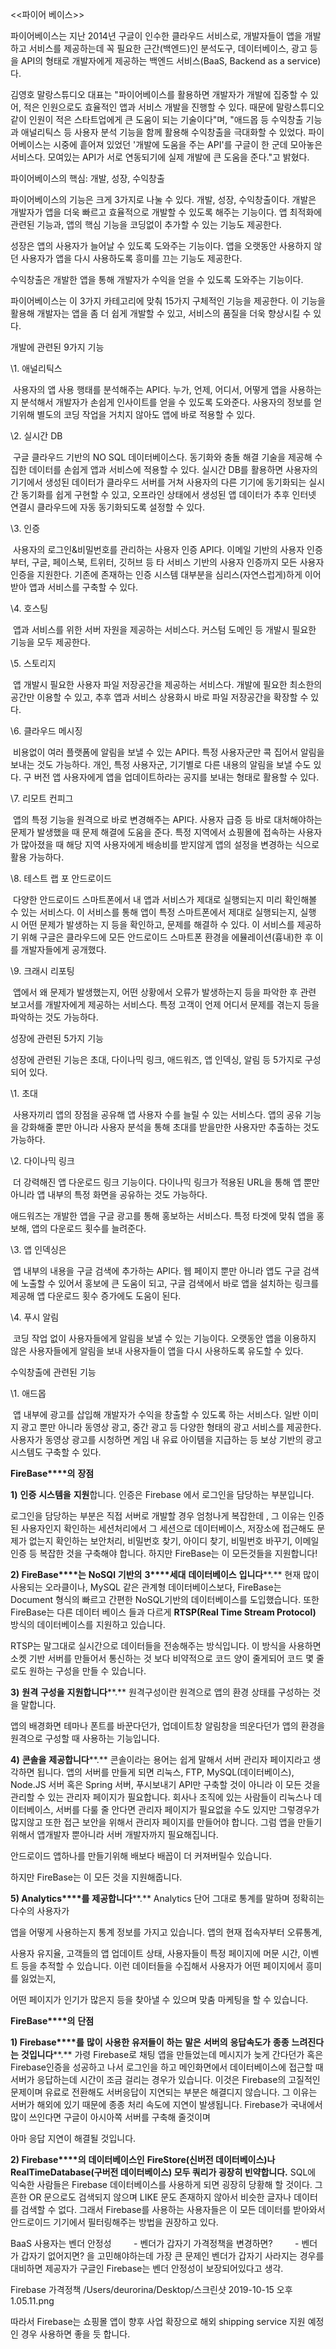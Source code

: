 <<파이어 베이스>>



파이어베이스는 지난 2014년 구글이 인수한 클라우드 서비스로, 개발자들이 앱을 개발하고 서비스를 제공하는데 꼭 필요한 근간(백엔드)인 분석도구, 데이터베이스, 광고 등을 API의 형태로 개발자에게 제공하는 백엔드 서비스(BaaS, Backend as a service)다. 



김영호 말랑스튜디오 대표는 "파이어베이스를 활용하면 개발자가 개발에 집중할 수 있어, 적은 인원으로도 효율적인 앱과 서비스 개발을 진행할 수 있다. 때문에 말랑스튜디오 같이 인원이 적은 스타트업에게 큰 도움이 되는 기술이다"며, "애드몹 등 수익창출 기능과 애널리틱스 등 사용자 분석 기능을 함께 활용해 수익창출을 극대화할 수 있었다. 파이어베이스는 시중에 흩어져 있었던 '개발에 도움을 주는 API'를 구글이 한 군데 모아놓은 서비스다. 모여있는 API가 서로 연동되기에 실제 개발에 큰 도움을 준다."고 밝혔다.



파이어베이스의 핵심: 개발, 성장, 수익창출

파이어베이스의 기능은 크게 3가지로 나눌 수 있다. 개발, 성장, 수익창출이다. 개발은 개발자가 앱을 더욱 빠르고 효율적으로 개발할 수 있도록 해주는 기능이다. 앱 최적화에 관련된 기능과, 앱의 핵심 기능을 코딩없이 추가할 수 있는 기능도 제공한다.

성장은 앱의 사용자가 늘어날 수 있도록 도와주는 기능이다. 앱을 오랫동안 사용하지 않던 사용자가 앱을 다시 사용하도록 흥미를 끄는 기능도 제공한다.

수익창출은 개발한 앱을 통해 개발자가 수익을 얻을 수 있도록 도와주는 기능이다.

파이어베이스는 이 3가지 카테고리에 맞춰 15가지 구체적인 기능을 제공한다. 이 기능을 활용해 개발자는 앱을 좀 더 쉽게 개발할 수 있고, 서비스의 품질을 더욱 향상시킬 수 있다.



개발에 관련된 9가지 기능

\1. 애널리틱스 

​	사용자의 앱 사용 행태를 분석해주는 API다. 누가, 언제, 어디서, 어떻게 앱을 사용하는지 분석해서 개발자가 손쉽게 인사이트를 얻을 수 있도록 도와준다. 사용자의 정보를 얻기위해 별도의 코딩 작업을 거치지 않아도 앱에 바로 적용할 수 있다.



\2. 실시간 DB

​	구글 클라우드 기반의 NO SQL 데이터베이스다. 동기화와 충돌 해결 기술을 제공해 수집한 데이터를 손쉽게 앱과 서비스에 적용할 수 있다. 실시간 DB를 활용하면 사용자의 기기에서 생성된 데이터가 클라우드 서버를 거쳐 사용자의 다른 기기에 동기화되는 실시간 동기화를 쉽게 구현할 수 있고, 오프라인 상태에서 생성된 앱 데이터가 추후 인터넷 연결시 클라우드에 자동 동기화되도록 설정할 수 있다.



\3. 인증

​	사용자의 로그인&비밀번호를 관리하는 사용자 인증 API다. 이메일 기반의 사용자 인증부터, 구글, 페이스북, 트위터, 깃허브 등 타 서비스 기반의 사용자 인증까지 모든 사용자 인증을 지원한다. 기존에 존재하는 인증 시스템 대부분을 심리스(자연스럽게)하게 이어받아 앱과 서비스를 구축할 수 있다.



\4. 호스팅

​	앱과 서비스를 위한 서버 자원을 제공하는 서비스다. 커스텀 도메인 등 개발시 필요한 기능을 모두 제공한다.



\5. 스토리지

​	앱 개발시 필요한 사용자 파일 저장공간을 제공하는 서비스다. 개발에 필요한 최소한의 공간만 이용할 수 있고, 추후 앱과 서비스 상용화시 바로 파일 저장공간을 확장할 수 있다.



\6. 클라우드 메시징

​	비용없이 여러 플랫폼에 알림을 보낼 수 있는 API다. 특정 사용자군만 콕 집어서 알림을 보내는 것도 가능하다. 개인, 특정 사용자군, 기기별로 다른 내용의 알림을 보낼 수도 있다. 구 버전 앱 사용자에게 앱을 업데이트하라는 공지를 보내는 형태로 활용할 수 있다.



\7. 리모트 컨피그

​	앱의 특정 기능을 원격으로 바로 변경해주는 API다. 사용자 급증 등 바로 대처해야하는 문제가 발생했을 때 문제 해결에 도움을 준다. 특정 지역에서 쇼핑몰에 접속하는 사용자가 많아졌을 때 해당 지역 사용자에게 배송비를 받지않게 앱의 설정을 변경하는 식으로 활용 가능하다.



\8. 테스트 랩 포 안드로이드

​	다양한 안드로이드 스마트폰에서 내 앱과 서비스가 제대로 실행되는지 미리 확인해볼 수 있는 서비스다. 이 서비스를 통해 앱이 특정 스마트폰에서 제대로 실행되는지, 실행 시 어떤 문제가 발생하는 지 등을 확인하고, 문제를 해결하 수 있다. 이 서비스를 제공하기 위해 구글은 클라우드에 모든 안드로이드 스마트폰 환경을 에뮬레이션(흉내)한 후 이를 개발자들에게 공개했다.



\9. 크래시 리포팅

​	앱에서 왜 문제가 발생했는지, 어떤 상황에서 오류가 발생하는지 등을 파악한 후 관련 보고서를 개발자에게 제공하는 서비스다. 특정 고객이 언제 어디서 문제를 겪는지 등을 파악하는 것도 가능하다.



성장에 관련된 5가지 기능

성장에 관련된 기능은 초대, 다이나믹 링크, 애드워즈, 앱 인덱싱, 알림 등 5가지로 구성되어 있다.



\1. 초대

​	사용자끼리 앱의 장점을 공유해 앱 사용자 수를 늘릴 수 있는 서비스다. 앱의 공유 기능을 강화해줄 뿐만 아니라 사용자 분석을 통해 초대를 받을만한 사용자만 추출하는 것도 가능하다.



\2. 다이나믹 링크

​	더 강력해진 앱 다운로드 링크 기능이다. 다이나믹 링크가 적용된 URL을 통해 앱 뿐만 아니라 앱 내부의 특정 화면을 공유하는 것도 가능하다.

애드워즈는 개발한 앱을 구글 광고를 통해 홍보하는 서비스다. 특정 타겟에 맞춰 앱을 홍보해, 앱의 다운로드 횟수를 늘려준다.



\3. 앱 인덱싱은

​	앱 내부의 내용을 구글 검색에 추가하는 API다. 웹 페이지 뿐만 아니라 앱도 구글 검색에 노출할 수 있어서 홍보에 큰 도움이 되고, 구글 검색에서 바로 앱을 설치하는 링크를 제공해 앱 다운로드 횟수 증가에도 도움이 된다.



\4. 푸시 알림

​	코딩 작업 없이 사용자들에게 알림을 보낼 수 있는 기능이다. 오랫동안 앱을 이용하지 않은 사용자들에게 알림을 보내 사용자들이 앱을 다시 사용하도록 유도할 수 있다.



수익창출에 관련된 기능

\1. 애드몹

​	앱 내부에 광고를 삽입해 개발자가 수익을 창출할 수 있도록 하는 서비스다. 일반 이미지 광고 뿐만 아니라 동영상 광고, 중간 광고 등 다양한 형태의 광고 서비스를 제공한다. 사용자가 동영상 광고를 시청하면 게임 내 유료 아이템을 지급하는 등 보상 기반의 광고 시스템도 구축할 수 있다.

**FireBase****의** **장점**

**1)** **인증** **시스템을** **지원**합니다. 인증은 Firebase 에서 로그인을 담당하는 부분입니다. 

로그인을 담당하는 부분은 직접 서버로 개발할 경우 엄청나게 복잡한데 , 그 이유는 인증된 사용자인지 확인하는 세션처리에서 그 세션으로 데이터베이스, 저장소에 접근해도 문제가 없는지 확인하는 보안처리, 비밀번호 찾기, 아이디 찾기, 비밀번호 바꾸기, 이메일 인증 등 복잡한 것을 구축해야 합니다. 하지만 FireBase는 이 모든것들을 지원합니다!



**2) FireBase****는** **NoSQl** **기반의** **3****세대** **데이터베이스** **입니다****.** 현재 많이 사용되는 오라클이나, MySQL 같은 관계형 데이터베이스보다, FireBase는 Document 형식의 빠르고 간편한 NoSQL기반의 데이터베이스를 도입했습니다. 또한 FireBase는 다른 데이터 베이스 들과 다르게 **RTSP(Real Time Stream Protocol)** 방식의 데이터베이스를 지원하고 있습니다. 

RTSP는 말그대로 실시간으로 데이터들을 전송해주는 방식입니다. 이 방식을 사용하면 소켓 기반 서버를 만들어서 통신하는 것 보다 비약적으로 코드 양이 줄게되어 코드 몇 줄로도 원하는 구성을 만들 수 있습니다.



**3)** **원격** **구성을** **지원합니다****.** 원격구성이란 원격으로 앱의 환경 상태를 구성하는 것을 말합니다.

앱의 배경화면 테마나 폰트를 바꾼다던가, 업데이트창 알림창을 띄운다던가 앱의 환경을 원격으로 구성할 때 사용하는 기능입니다. 



**4)** **콘솔을** **제공합니다****.** 콘솔이라는 용어는 쉽게 말해서 서버 관리자 페이지라고 생각하면 됩니다. 앱의 서버를 만들게 되면 리눅스, FTP, MySQL(데이터베이스), Node.JS 서버 혹은 Spring 서버, 푸시보내기 API만 구축할 것이 아니라 이 모든 것을 관리할 수 있는 관리자 페이지가 필요합니다. 회사나 조직에 있는 사람들이 리눅스나 데이터베이스, 서버를 다룰 줄 안다면 관리자 페이지가 필요없을 수도 있지만 그렇경우가 많지않고 또한 접근 보안을 위해서 관리자 페이지를 만들어야 합니다. 그럼 앱을 만들기 위해서 앱개발자 뿐아니라 서버 개발자까지 필요해집니다. 

안드로이드 앱하나를 만들기위해 배보다 배꼽이 더 커져버릴수 있습니다. 

하지만 FireBase는 이 모든 것을 지원해줍니다.



**5) Analytics****를** **제공합니다****.** Analytics 단어 그대로 통계를 말하며 정확히는 다수의 사용자가

앱을 어떻게 사용하는지 통계 정보를 가지고 있습니다. 앱의 현재 접속자부터 오류통계, 

사용자 유지율, 고객들의 앱 업데이트 상태, 사용자들이 특정 페이지에 머문 시간, 이벤트 등을 추적할 수 있습니다. 이런 데이터들을 수집해서 사용자가 어떤 페이지에서 흥미를 잃었는지,

어떤 페이지가 인기가 많은지 등을 찾아낼 수 있으며 맞춤 마케팅을 할 수 있습니다.



**FireBase****의** **단점**

**1) Firebase****를** **많이** **사용한** **유저들이** **하는** **말은** **서버의** **응답속도가** **종종** **느려진다는** **것입니다****.** 가령 Firebase로 채팅 앱을 만들었는데 메시지가 늦게 간다던가 혹은 Firebase인증을 성공하고 나서 로그인을 하고 메인화면에서 데이터베이스에 접근할 때 서버가 응답하는데 시간이 조금 걸리는 경우가 있습니다. 이것은 Firebase의 고질적인 문제이며 유료로 전환해도 서버응답이 지연되는 부분은 해결디지 않습니다. 그 이유는 서버가 해외에 있기 때문에 종종 처리 속도에 지연이 발생됩니다. Firebase가 국내에서 많이 쓰인다면 구글이 아시아쪽 서버를 구축해 줄것이며 

아마 응답 지연이 해결될 것입니다.



**2) Firebase****의** **데이터베이스인** **FireStore(****신버전** **데이터베이스****)****나** **RealTimeDatabase(****구버전** **데이터베이스****)** **모두** **쿼리가** **굉장히** **빈약합니다****.** SQL에 익숙한 사람들은 Firebase 데이터베이스를 사용하게 되면 굉장히 당황해 할 것이다. 그 흔한 OR 문으로도 검색되지 않으며 LIKE 문도 존재하지 않아서 비슷한 글자나 데이터를 검색할 수 없다. 그래서 Firebase를 사용하는 사용자들은 이 모든 데이터를 받아와서 안드로이드 기기에서 필터링해주는 방법을 권장하고 있다. 


BaaS 사용자는 벤더 안정성
        - 벤더가 갑자기 가격정책을 변경하면?
        - 벤더가 갑자기 없어지면?
을 고민해야하는데 가장 큰 문제인 벤더가 갑자기 사라지는 경우를 대비하면 
제공자가 구글인 Firebase는 벤더 안정성이 보장되어있다고 생각.

Firebase 가격정책
/Users/deurorina/Desktop/스크린샷 2019-10-15 오후 1.05.11.png


따라서 Firebase는 쇼핑몰 앱이 향후 사업 확장으로 해외 shipping service 지원 예정인 경우 사용하면 좋을 듯 합니다.


